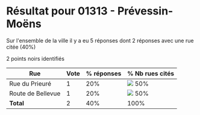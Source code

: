 # Résultat pour 01313 - Prévessin-Moëns

Sur l'ensemble de la ville il y a eu 5 réponses dont 2 réponses avec une rue citée (40%)

2 points noirs identifiés

| Rue | Vote | % réponses | % Nb rues cités|
|-----|------|------------|----------------|
| Rue du Prieuré | 1 | 20% | <img src="../../img/bar_50.gif" />&nbsp;50%|
| Route de Bellevue | 1 | 20% | <img src="../../img/bar_50.gif" />&nbsp;50%|
| **Total** | 2 | 40% | 100%|
